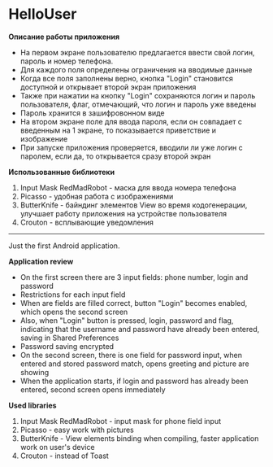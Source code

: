 # HelloUser
**Описание работы приложения**
* На первом экране пользователю предлагается ввести свой логин, пароль и номер телефона.
* Для каждого поля определены ограничения на вводимые данные
* Когда все поля заполнены верно, кнопка "Login" становится доступной и открывает второй экран приложения
* Также при нажатии на кнопку "Login" сохраняются логин и пароль пользователя, флаг, отмечающий, что логин и пароль уже введены
* Пароль хранится в зашифровонном виде
* На втором экране поле для ввода пароля, если он совпадает с введенным на 1 экране, то показывается приветствие и изображение
* При запуске приложения проверяется, вводили ли уже логин с паролем, если да, то открывается сразу второй экран

**Использованные библиотеки**
1. Input Mask RedMadRobot - маска для ввода номера телефона
2. Picasso - удобная работа с изображениями
3. ButterKnife - байндинг элементов View во время кодогенерации, улучшает работу приложения на устройстве пользователя
4. Crouton - всплывающие уведомления


--------------------------------------
Just the first Android application.

**Application review**
* On the first screen there are 3 input fields: phone number, login and password
* Restrictions for each input field
* When are fields are filled correct, button "Login" becomes enabled, which opens the second screen
* Also, when "Login" button is pressed, login, password and flag, indicating that the username and password have already been entered, saving in Shared Preferences
* Password saving encrypted
* On the second screen, there is one field for password input, when entered and stored password match, opens greeting and picture are showing
* When the application starts, if login and password has already been entered, second screen opens immediately

**Used libraries**
1. Input Mask RedMadRobot - input mask for phone field input
2. Picasso - easy work with pictures
3. ButterKnife - View elements binding when compiling, faster application work on user's device
4. Crouton - instead of Toast
